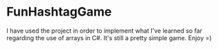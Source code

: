 # FunHashtagGame
I have used the project in order to implement what I've learned so far regarding the use of arrays in C#. 
It's still a pretty simple game.
Enjoy =)
